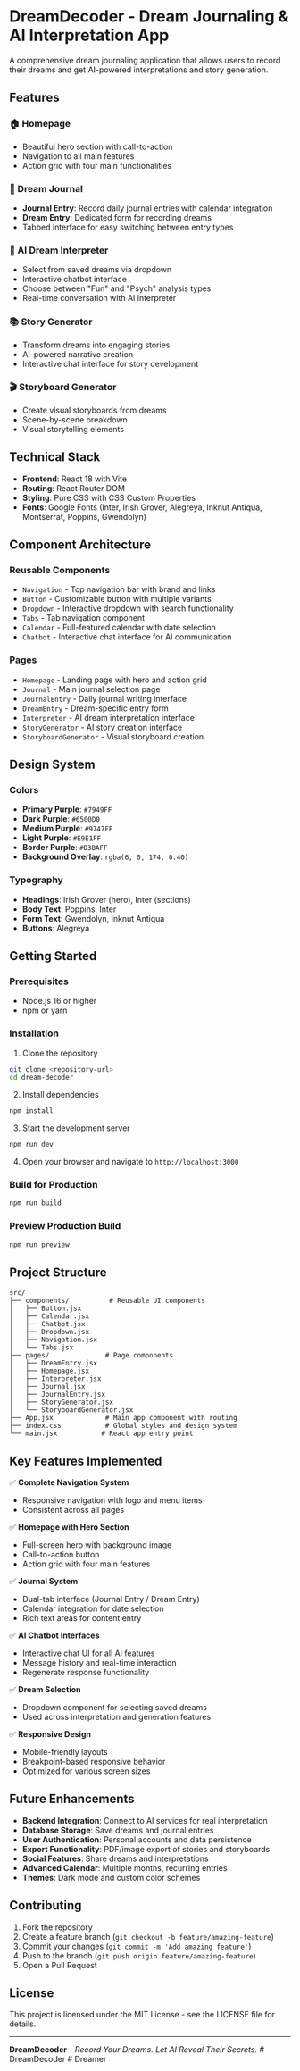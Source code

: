 # DreamDecoder - Dream Journaling & AI Interpretation App

A comprehensive dream journaling application that allows users to record their dreams and get AI-powered interpretations and story generation.

## Features

### 🏠 Homepage
- Beautiful hero section with call-to-action
- Navigation to all main features
- Action grid with four main functionalities

### 📖 Dream Journal
- **Journal Entry**: Record daily journal entries with calendar integration
- **Dream Entry**: Dedicated form for recording dreams
- Tabbed interface for easy switching between entry types

### 🤖 AI Dream Interpreter
- Select from saved dreams via dropdown
- Interactive chatbot interface
- Choose between "Fun" and "Psych" analysis types
- Real-time conversation with AI interpreter

### 📚 Story Generator
- Transform dreams into engaging stories
- AI-powered narrative creation
- Interactive chat interface for story development

### 🎬 Storyboard Generator
- Create visual storyboards from dreams
- Scene-by-scene breakdown
- Visual storytelling elements

## Technical Stack

- **Frontend**: React 18 with Vite
- **Routing**: React Router DOM
- **Styling**: Pure CSS with CSS Custom Properties
- **Fonts**: Google Fonts (Inter, Irish Grover, Alegreya, Inknut Antiqua, Montserrat, Poppins, Gwendolyn)

## Component Architecture

### Reusable Components
- `Navigation` - Top navigation bar with brand and links
- `Button` - Customizable button with multiple variants
- `Dropdown` - Interactive dropdown with search functionality
- `Tabs` - Tab navigation component
- `Calendar` - Full-featured calendar with date selection
- `Chatbot` - Interactive chat interface for AI communication

### Pages
- `Homepage` - Landing page with hero and action grid
- `Journal` - Main journal selection page
- `JournalEntry` - Daily journal writing interface
- `DreamEntry` - Dream-specific entry form
- `Interpreter` - AI dream interpretation interface
- `StoryGenerator` - AI story creation interface
- `StoryboardGenerator` - Visual storyboard creation

## Design System

### Colors
- **Primary Purple**: `#7949FF`
- **Dark Purple**: `#6500D0`
- **Medium Purple**: `#9747FF`
- **Light Purple**: `#E9E1FF`
- **Border Purple**: `#D3BAFF`
- **Background Overlay**: `rgba(6, 0, 174, 0.40)`

### Typography
- **Headings**: Irish Grover (hero), Inter (sections)
- **Body Text**: Poppins, Inter
- **Form Text**: Gwendolyn, Inknut Antiqua
- **Buttons**: Alegreya

## Getting Started

### Prerequisites
- Node.js 16 or higher
- npm or yarn

### Installation

1. Clone the repository
```bash
git clone <repository-url>
cd dream-decoder
```

2. Install dependencies
```bash
npm install
```

3. Start the development server
```bash
npm run dev
```

4. Open your browser and navigate to `http://localhost:3000`

### Build for Production
```bash
npm run build
```

### Preview Production Build
```bash
npm run preview
```

## Project Structure

```
src/
├── components/          # Reusable UI components
│   ├── Button.jsx
│   ├── Calendar.jsx
│   ├── Chatbot.jsx
│   ├── Dropdown.jsx
│   ├── Navigation.jsx
│   └── Tabs.jsx
├── pages/              # Page components
│   ├── DreamEntry.jsx
│   ├── Homepage.jsx
│   ├── Interpreter.jsx
│   ├── Journal.jsx
│   ├── JournalEntry.jsx
│   ├── StoryGenerator.jsx
│   └── StoryboardGenerator.jsx
├── App.jsx             # Main app component with routing
├── index.css           # Global styles and design system
└── main.jsx           # React app entry point
```

## Key Features Implemented

✅ **Complete Navigation System**
- Responsive navigation with logo and menu items
- Consistent across all pages

✅ **Homepage with Hero Section**
- Full-screen hero with background image
- Call-to-action button
- Action grid with four main features

✅ **Journal System**
- Dual-tab interface (Journal Entry / Dream Entry)
- Calendar integration for date selection
- Rich text areas for content entry

✅ **AI Chatbot Interfaces**
- Interactive chat UI for all AI features
- Message history and real-time interaction
- Regenerate response functionality

✅ **Dream Selection**
- Dropdown component for selecting saved dreams
- Used across interpretation and generation features

✅ **Responsive Design**
- Mobile-friendly layouts
- Breakpoint-based responsive behavior
- Optimized for various screen sizes

## Future Enhancements

- **Backend Integration**: Connect to AI services for real interpretation
- **Database Storage**: Save dreams and journal entries
- **User Authentication**: Personal accounts and data persistence
- **Export Functionality**: PDF/image export of stories and storyboards
- **Social Features**: Share dreams and interpretations
- **Advanced Calendar**: Multiple months, recurring entries
- **Themes**: Dark mode and custom color schemes

## Contributing

1. Fork the repository
2. Create a feature branch (`git checkout -b feature/amazing-feature`)
3. Commit your changes (`git commit -m 'Add amazing feature'`)
4. Push to the branch (`git push origin feature/amazing-feature`)
5. Open a Pull Request

## License

This project is licensed under the MIT License - see the LICENSE file for details.

---

**DreamDecoder** - *Record Your Dreams. Let AI Reveal Their Secrets.*
#   D r e a m D e c o d e r  
 #   D r e a m e r  
 